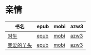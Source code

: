 # 亲情

| 书名 | epub | mobi | azw3 |
| --- | --- | --- | --- |
| [时生](http://ct.dalanmei.com/f/31084289-571989379-5ab8aa) | [epub](http://ct.dalanmei.com/f/31084289-571989379-5ab8aa) | [mobi](http://ct.dalanmei.com/f/31084289-571561783-a665f8) | [azw3](http://ct.dalanmei.com/f/31084289-571910489-f8d8fa) |
| [亲爱的丫头](http://ct.dalanmei.com/f/31084289-571802353-1d6763) | [epub](http://ct.dalanmei.com/f/31084289-571802353-1d6763) | [mobi](http://ct.dalanmei.com/f/31084289-571532889-94691f) | [azw3](http://ct.dalanmei.com/f/31084289-571989691-00da42) |
